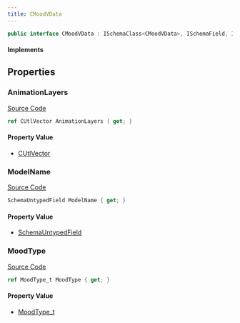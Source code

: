 ```yaml
---
title: CMoodVData
---
```


```csharp
public interface CMoodVData : ISchemaClass<CMoodVData>, ISchemaField, ISchemaClass, INativeHandle
```

#### Implements

## Properties

### AnimationLayers

[Source Code](https://github.com/swiftly-solution/swiftlys2/blob/beta/managed/src/SwiftlyS2.Generated/Schemas/Interfaces/CMoodVData.cs#L22)

```csharp
ref CUtlVector AnimationLayers { get; }
```

#### Property Value

- [CUtlVector](/docs/api/)

### ModelName

[Source Code](https://github.com/swiftly-solution/swiftlys2/blob/beta/managed/src/SwiftlyS2.Generated/Schemas/Interfaces/CMoodVData.cs#L17)

```csharp
SchemaUntypedField ModelName { get; }
```

#### Property Value

- [SchemaUntypedField](/docs/api/shared/schemas/schemauntypedfield)

### MoodType

[Source Code](https://github.com/swiftly-solution/swiftlys2/blob/beta/managed/src/SwiftlyS2.Generated/Schemas/Interfaces/CMoodVData.cs#L19)

```csharp
ref MoodType_t MoodType { get; }
```

#### Property Value

- [MoodType_t](/docs/api/shared/schemadefinitions/moodtype_t)

